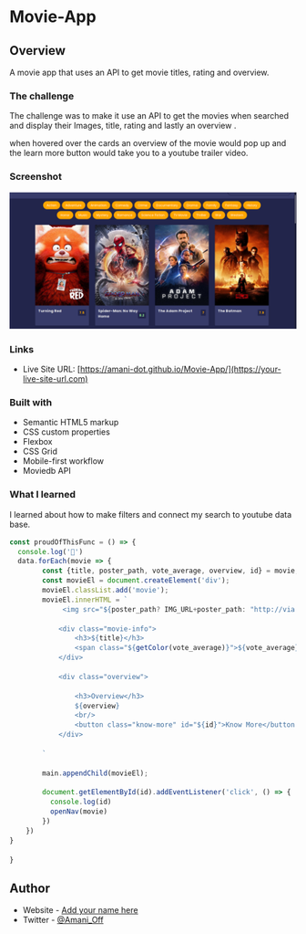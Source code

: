 # Movie-App

## Overview
 
A movie app that uses an API to get movie titles, rating and overview.

### The challenge

The challenge was to make it use an  API  to get the movies  when searched and display their  Images, title, rating and lastly an overview .

when hovered over the cards an overview of the movie would pop up and the learn more button would take you to a youtube trailer video.

### Screenshot

![](./images/2022-03-26_22-30.png)



### Links

- Live Site URL: [https://amani-dot.github.io/Movie-App/](https://your-live-site-url.com)

### Built with

- Semantic HTML5 markup
- CSS custom properties
- Flexbox
- CSS Grid
- Mobile-first workflow
- Moviedb API

### What I learned

I learned about how to make filters and connect my search to youtube data base.

```js
const proudOfThisFunc = () => {
  console.log('🎉')
  data.forEach(movie => {
        const {title, poster_path, vote_average, overview, id} = movie;
        const movieEl = document.createElement('div');
        movieEl.classList.add('movie');
        movieEl.innerHTML = `
             <img src="${poster_path? IMG_URL+poster_path: "http://via.placeholder.com/1080x1580" }" alt="${title}">

            <div class="movie-info">
                <h3>${title}</h3>
                <span class="${getColor(vote_average)}">${vote_average}</span>
            </div>

            <div class="overview">

                <h3>Overview</h3>
                ${overview}
                <br/> 
                <button class="know-more" id="${id}">Know More</button
            </div>
        
        `

        main.appendChild(movieEl);

        document.getElementById(id).addEventListener('click', () => {
          console.log(id)
          openNav(movie)
        })
    })
}

}
```




## Author

- Website - [Add your name here](https://www.your-site.com)
- Twitter - [@Amani_Off](https://www.twitter.com/yourusername)

